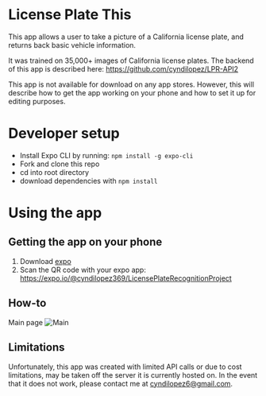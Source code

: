 # License Plate This
This app allows a user to take a picture of a California license plate, and returns back basic vehicle information.

It was trained on 35,000+ images of California license plates. The backend of this app is described here: https://github.com/cyndilopez/LPR-API2

This app is not available for download on any app stores. However, this will describe how to get the app working on your phone and how to set it up for editing purposes.

# Developer setup

* Install Expo CLI by running: `npm install -g expo-cli`
* Fork and clone this repo
* cd into root directory
* download dependencies with `npm install`

# Using the app

## Getting the app on your phone
1. Download [expo](https://expo.io/)
2. Scan the QR code with your expo app: 
https://expo.io/@cyndilopez369/LicensePlateRecognitionProject

## How-to

Main page
![Main](../assets/page1.png?raw=true)

## Limitations
Unfortunately, this app was created with limited API calls or due to cost limitations, may be taken off the server it is currently hosted on. In the event that it does not work, please contact me at cyndilopez6@gmail.com.



